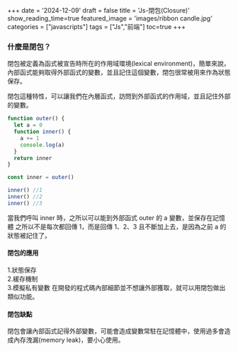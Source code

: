+++
date = '2024-12-09'
draft = false
title = 'Js-閉包(Closure)'
show_reading_time=true
featured_image = 'images/ribbon candle.jpg'
categories = ["javascripts"]
tags = ["Js","前端"]
toc=true
+++

### 什麼是閉包？

閉包被定義為函式被宣告時所在的作用域環境(lexical environment)，簡單來說，內部函式能夠取得外部函式的變數，並且記住這個變數，閉包很常被用來作為狀態保存。

<!--more-->

閉包這種特性，可以讓我們在內層函式，訪問到外部函式的作用域，並且記住外部的變數。

```js
function outer() {
  let a = 0
  function inner() {
    a += 1
    console.log(a)
  }
  return inner
}

const inner = outer()

inner() //1
inner() //2
inner() //3
```

當我們呼叫 inner 時，之所以可以能到外部函式 outer 的 a 變數，並保存在記憶體
之所以不是每次都回傳 1，而是回傳 1、2、3 且不斷加上去，是因為之前 a 的狀態被記住了。

#### 閉包的應用

1.狀態保存  
2.緩存機制  
3.模擬私有變數 在開發的程式碼內部細節並不想讓外部獲取，就可以用閉包做出類似功能。

#### 閉包缺點

閉包會讓內部函式記得外部變數，可能會造成變數常駐在記憶體中，使用過多會造成內存洩漏(memory leak)，要小心使用。
